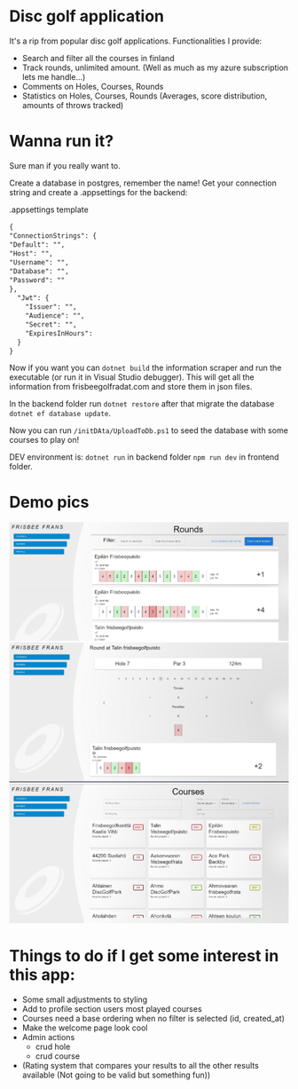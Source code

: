 # Disc golf application

It's a rip from popular disc golf applications. Functionalities I provide:

- Search and filter all the courses in finland
- Track rounds, unlimited amount. (Well as much as my azure subscription lets me handle...)
- Comments on Holes, Courses, Rounds
- Statistics on Holes, Courses, Rounds (Averages, score distribution, amounts of throws tracked)

# Wanna run it?

Sure man if you really want to. <br />

Create a database in postgres, remember the name! Get your connection string and create a .appsettings for the backend:

.appsettings template
```
{
"ConnectionStrings": {
"Default": "",
"Host": "",
"Username": "",
"Database": "",
"Password": ""
},
  "Jwt": {
    "Issuer": "",
    "Audience": "",
    "Secret": "",
    "ExpiresInHours":
  }
}
```

Now if you want you can `dotnet build` the information scraper and run the executable (or run it in Visual Studio debugger). This will get all the information from frisbeegolfradat.com and store them in json files.

In the backend folder run `dotnet restore` after that migrate the database `dotnet ef database update`.

Now you can run `/initDAta/UploadToDb.ps1` to seed the database with some courses to play on!

DEV environment is:
`dotnet run` in backend folder `npm run dev` in frontend folder.

# Demo pics
![rounds view](https://raw.githubusercontent.com/JeremiasRy/frisbee-frans/main/demo-pics/friba.jpg)
![tracking a round](https://github.com/JeremiasRy/frisbee-frans/blob/main/demo-pics/friba-3.jpg)
![courses view](https://github.com/JeremiasRy/frisbee-frans/blob/main/demo-pics/friba-2.jpg)

# Things to do if I get some interest in this app:
- Some small adjustments to styling
- Add to profile section users most played courses
- Courses need a base ordering when no filter is selected (id, created_at)
- Make the welcome page look cool
- Admin actions
    - crud hole
    - crud course
- (Rating system that compares your results to all the other results available (Not going to be valid but something fun))
